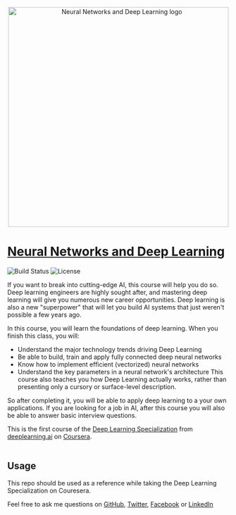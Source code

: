 <p align="center">
  <img height='500' width='500' src='https://github.com/chivingtoninc/Coursera-Deep-Learning/blob/master/imgs/Neural-Networks-and-Deep-Learning.png' alt='Neural Networks and Deep Learning logo' />
</p>

# [Neural Networks and Deep Learning](https://www.coursera.org/learn/neural-networks-deep-learning)
![Build Status](https://img.shields.io/badge/build-Stable-green.svg)
![License](https://img.shields.io/badge/license-DO_WHATEVER_YOU_WANT-green.svg)

If you want to break into cutting-edge AI, this course will help you do so. Deep learning engineers are highly sought after, and mastering deep learning will give you numerous new career opportunities. Deep learning is also a new "superpower" that will let you build AI systems that just weren't possible a few years ago.

In this course, you will learn the foundations of deep learning. When you finish this class, you will:
 - Understand the major technology trends driving Deep Learning
 - Be able to build, train and apply fully connected deep neural networks
 - Know how to implement efficient (vectorized) neural networks
 - Understand the key parameters in a neural network's architecture This course also teaches you how Deep Learning actually works, rather than presenting only a cursory or surface-level description.

So after completing it, you will be able to apply deep learning to a your own applications. If you are looking for a job in AI, after this course you will also be able to answer basic interview questions.

This is the first course of the [Deep Learning Specialization](https://www.coursera.org/specializations/deep-learning) from [deeplearning.ai](https://www.deeplearning.ai/) on [Coursera](https://www.coursera.org/).
<br/><br/>

## Usage
This repo should be used as a reference while taking the Deep Learning Specialization on Couresera.

Feel free to ask me questions on [GitHub](https://github.com/chivingtoninc), [Twitter](https://twitter.com/chivingtoninc), [Facebook](https://facebook.com/chivingtoninc) or [LinkedIn](https://www.linkedin.com/in/johnathan-chivington/)
<br/><br/>
